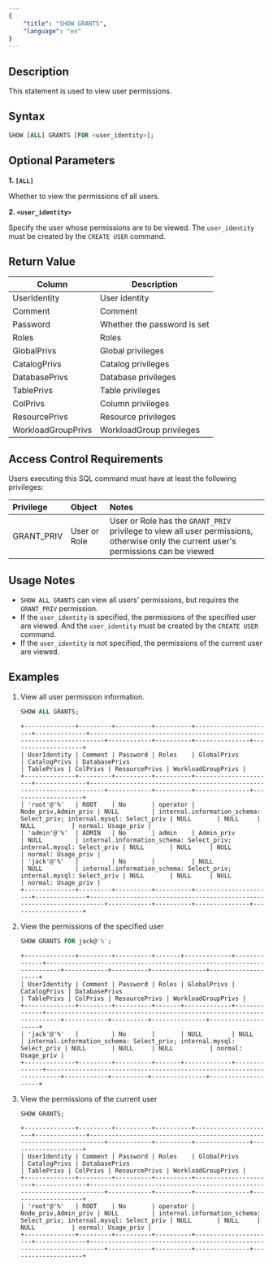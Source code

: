 ```yaml
---
{
    "title": "SHOW GRANTS",
    "language": "en"
}
---
```


<!--
Licensed to the Apache Software Foundation (ASF) under one
or more contributor license agreements.  See the NOTICE file
distributed with this work for additional information
regarding copyright ownership.  The ASF licenses this file
to you under the Apache License, Version 2.0 (the
"License"); you may not use this file except in compliance
with the License.  You may obtain a copy of the License at

  http://www.apache.org/licenses/LICENSE-2.0

Unless required by applicable law or agreed to in writing,
software distributed under the License is distributed on an
"AS IS" BASIS, WITHOUT WARRANTIES OR CONDITIONS OF ANY
KIND, either express or implied.  See the License for the
specific language governing permissions and limitations
under the License.
-->

## Description

 This statement is used to view user permissions.

## Syntax

```sql
SHOW [ALL] GRANTS [FOR <user_identity>];
```

## Optional Parameters

**1. `[ALL]`**

Whether to view the permissions of all users.

**2. `<user_identity>`**

  Specify the user whose permissions are to be viewed. The `user_identity` must be created by the `CREATE USER` command.

## Return Value

  | Column | Description |
  | -- | -- |
  | UserIdentity | User identity |
  | Comment | Comment |
  | Password | Whether the password is set |
  | Roles | Roles |
  | GlobalPrivs | Global privileges |
  | CatalogPrivs | Catalog privileges |
  | DatabasePrivs | Database privileges |
  | TablePrivs | Table privileges |
  | ColPrivs | Column privileges |
  | ResourcePrivs | Resource privileges |
  | WorkloadGroupPrivs | WorkloadGroup privileges |

## Access Control Requirements

Users executing this SQL command must have at least the following privileges:

| Privilege | Object | Notes                |
| :---------------- | :------------- | :---------------------------- |
| GRANT_PRIV        | User or Role    | User or Role has the `GRANT_PRIV` privilege to view all user permissions, otherwise only the current user's permissions can be viewed |

## Usage Notes
  - `SHOW ALL GRANTS` can view all users' permissions, but requires the `GRANT_PRIV` permission.
  - If the `user_identity` is specified, the permissions of the specified user are viewed. And the `user_identity` must be created by the `CREATE USER` command.
  - If the `user_identity` is not specified, the permissions of the current user are viewed.

## Examples

1. View all user permission information.

   ```sql
   SHOW ALL GRANTS;
   ```

   ```text
   +--------------+---------+----------+----------+----------------------+--------------+-----------------------------------------------------------------------+------------+----------+---------------+--------------------+
   | UserIdentity | Comment | Password | Roles    | GlobalPrivs          | CatalogPrivs | DatabasePrivs                                                         | TablePrivs | ColPrivs | ResourcePrivs | WorkloadGroupPrivs |
   +--------------+---------+----------+----------+----------------------+--------------+-----------------------------------------------------------------------+------------+----------+---------------+--------------------+
   | 'root'@'%'   | ROOT    | No       | operator | Node_priv,Admin_priv | NULL         | internal.information_schema: Select_priv; internal.mysql: Select_priv | NULL       | NULL     | NULL          | normal: Usage_priv |
   | 'admin'@'%'  | ADMIN   | No       | admin    | Admin_priv           | NULL         | internal.information_schema: Select_priv; internal.mysql: Select_priv | NULL       | NULL     | NULL          | normal: Usage_priv |
   | 'jack'@'%'   |         | No       |          | NULL                 | NULL         | internal.information_schema: Select_priv; internal.mysql: Select_priv | NULL       | NULL     | NULL          | normal: Usage_priv |
   +--------------+---------+----------+----------+----------------------+--------------+-----------------------------------------------------------------------+------------+----------+---------------+--------------------+
   ```

2. View the permissions of the specified user

    ```sql
    SHOW GRANTS FOR jack@'%';
    ```

    ```text
    +--------------+---------+----------+-------+-------------+--------------+-----------------------------------------------------------------------+------------+----------+---------------+--------------------+
    | UserIdentity | Comment | Password | Roles | GlobalPrivs | CatalogPrivs | DatabasePrivs                                                         | TablePrivs | ColPrivs | ResourcePrivs | WorkloadGroupPrivs |
    +--------------+---------+----------+-------+-------------+--------------+-----------------------------------------------------------------------+------------+----------+---------------+--------------------+
    | 'jack'@'%'   |         | No       |       | NULL        | NULL         | internal.information_schema: Select_priv; internal.mysql: Select_priv | NULL       | NULL     | NULL          | normal: Usage_priv |
    +--------------+---------+----------+-------+-------------+--------------+-----------------------------------------------------------------------+------------+----------+---------------+--------------------+
    ```

3. View the permissions of the current user

   ```sql
   SHOW GRANTS;
   ```

   ```text
   +--------------+---------+----------+----------+----------------------+--------------+-----------------------------------------------------------------------+------------+----------+---------------+--------------------+
   | UserIdentity | Comment | Password | Roles    | GlobalPrivs          | CatalogPrivs | DatabasePrivs                                                         | TablePrivs | ColPrivs | ResourcePrivs | WorkloadGroupPrivs |
   +--------------+---------+----------+----------+----------------------+--------------+-----------------------------------------------------------------------+------------+----------+---------------+--------------------+
   | 'root'@'%'   | ROOT    | No       | operator | Node_priv,Admin_priv | NULL         | internal.information_schema: Select_priv; internal.mysql: Select_priv | NULL       | NULL     | NULL          | normal: Usage_priv |
   +--------------+---------+----------+----------+----------------------+--------------+-----------------------------------------------------------------------+------------+----------+---------------+--------------------+
   ```

